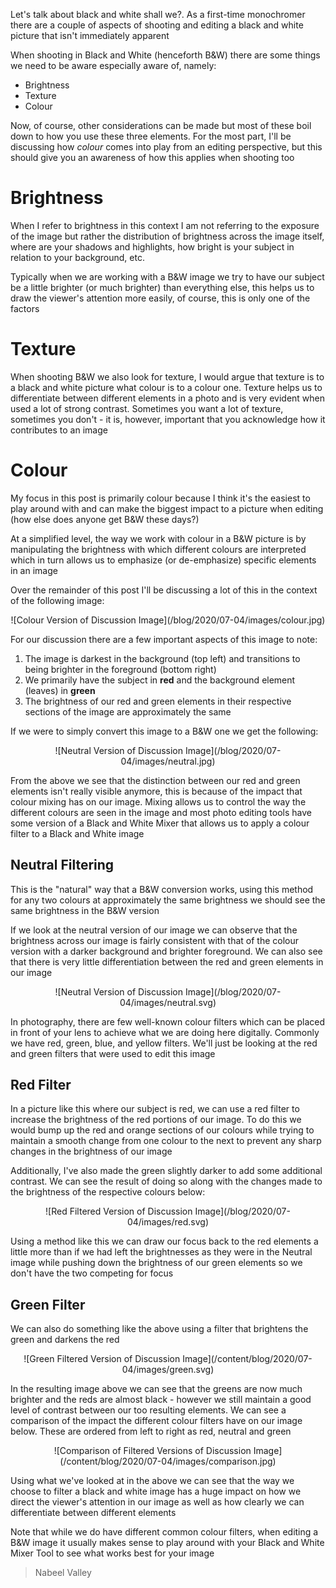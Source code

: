 Let's talk about black and white shall we?. As a first-time monochromer there are a couple of aspects of shooting and editing a black and white picture that isn't immediately apparent

When shooting in Black and White (henceforth B&W) there are some things we need to be aware especially aware of, namely:

- Brightness
- Texture
- Colour

Now, of course, other considerations can be made but most of these boil down to how you use these three elements. For the most part, I'll be discussing how _colour_ comes into play from an editing perspective, but this should give you an awareness of how this applies when shooting too

# Brightness

When I refer to brightness in this context I am not referring to the exposure of the image but rather the distribution of brightness across the image itself, where are your shadows and highlights, how bright is your subject in relation to your background, etc.

Typically when we are working with a B&W image we try to have our subject be a little brighter (or much brighter) than everything else, this helps us to draw the viewer's attention more easily, of course, this is only one of the factors

# Texture

When shooting B&W we also look for texture, I would argue that texture is to a black and white picture what colour is to a colour one. Texture helps us to differentiate between different elements in a photo and is very evident when used a lot of strong contrast. Sometimes you want a lot of texture, sometimes you don't - it is, however, important that you acknowledge how it contributes to an image

# Colour

My focus in this post is primarily colour because I think it's the easiest to play around with and can make the biggest impact to a picture when editing (how else does anyone get B&W these days?)

At a simplified level, the way we work with colour in a B&W picture is by manipulating the brightness with which different colours are interpreted which in turn allows us to emphasize (or de-emphasize) specific elements in an image

Over the remainder of this post I'll be discussing a lot of this in the context of the following image:

<center>
![Colour Version of Discussion Image](/blog/2020/07-04/images/colour.jpg)
</center>

For our discussion there are a few important aspects of this image to note:

1. The image is darkest in the background (top left) and transitions to being brighter in the foreground (bottom right)
2. We primarily have the subject in **red** and the background element (leaves) in **green**
3. The brightness of our red and green elements in their respective sections of the image are approximately the same

If we were to simply convert this image to a B&W one we get the following:

<center>
![Neutral Version of Discussion Image](/blog/2020/07-04/images/neutral.jpg)
</center>

From the above we see that the distinction between our red and green elements isn't really visible anymore, this is because of the impact that colour mixing has on our image. Mixing allows us to control the way the different colours are seen in the image and most photo editing tools have some version of a Black and White Mixer that allows us to apply a colour filter to a Black and White image

## Neutral Filtering

This is the "natural" way that a B&W conversion works, using this method for any two colours at approximately the same brightness we should see the same brightness in the B&W version

If we look at the neutral version of our image we can observe that the brightness across our image is fairly consistent with that of the colour version with a darker background and brighter foreground. We can also see that there is very little differentiation between the red and green elements in our image

<center>
![Neutral Version of Discussion Image](/blog/2020/07-04/images/neutral.svg)
</center>

In photography, there are few well-known colour filters which can be placed in front of your lens to achieve what we are doing here digitally. Commonly we have red, green, blue, and yellow filters. We'll just be looking at the red and green filters that were used to edit this image

## Red Filter

In a picture like this where our subject is red, we can use a red filter to increase the brightness of the red portions of our image. To do this we would bump up the red and orange sections of our colours while trying to maintain a smooth change from one colour to the next to prevent any sharp changes in the brightness of our image

Additionally, I've also made the green slightly darker to add some additional contrast. We can see the result of doing so along with the changes made to the brightness of the respective colours below:

<center>
![Red Filtered Version of Discussion Image](/blog/2020/07-04/images/red.svg)
</center>

Using a method like this we can draw our focus back to the red elements a little more than if we had left the brightnesses as they were in the Neutral image while pushing down the brightness of our green elements so we don't have the two competing for focus

## Green Filter

We can also do something like the above using a filter that brightens the green and darkens the red

<center>
![Green Filtered Version of Discussion Image](/content/blog/2020/07-04/images/green.svg)
</center>

In the resulting image above we can see that the greens are now much brighter and the reds are almost black - however we still maintain a good level of contrast between our too resulting elements. We can see a comparison of the impact the different colour filters have on our image below. These are ordered from left to right as red, neutral and green

<center>
![Comparison of Filtered Versions of Discussion Image](/content/blog/2020/07-04/images/comparison.jpg)
</center>

Using what we've looked at in the above we can see that the way we choose to filter a black and white image has a huge impact on how we direct the viewer's attention in our image as well as how clearly we can differentiate between different elements

Note that while we do have different common colour filters, when editing a B&W image it usually makes sense to play around with your Black and White Mixer Tool to see what works best for your image

> Nabeel Valley

